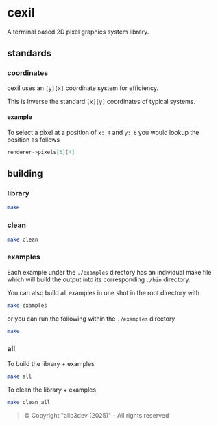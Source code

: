 # cexil

A terminal based 2D pixel graphics system library.

## standards

### coordinates

cexil uses an `[y][x]` coordinate system for efficiency.

This is inverse the standard `[x][y]` coordinates of typical systems.

#### example

To select a pixel at a position of `x: 4` and `y: 6` you would lookup the position as follows

```c
renderer->pixels[6][4]
```

## building

### library

```sh
make
```

### clean

```sh
make clean
```

### examples

Each example under the `./examples` directory has an individual make file which will build the output into its corresponding `./bin` directory.

You can also build all examples in one shot in the root directory with

```sh
make examples
```

or you can run the following within the `./examples` directory

```sh
make
```

### all

To build the library + examples

```sh
make all
```

To clean the library + examples

```sh
make clean_all
```

> ©️ Copyright "alic3dev (2025)" - All rights reserved

